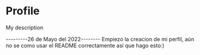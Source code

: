 # Profile
My description


---------26 de Mayo del 2022--------
Empiezo la creacion de mi perfil, aún no se como usar el README correctamente así que hago esto:)